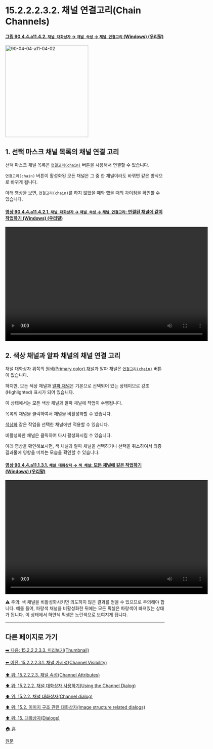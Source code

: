 # 15.2.2.2.3.2. 채널 연결고리(Chain Channels)

<a id="90-04-04-a11-04-02"></a>

#### [그림 90.4.4.a11.4.2. `채널 대화상자` → `채널 속성` → `채널 연결고리` (Windows) (우리말)](./90-04-0004-channels.md#90-04-04-a11-04-02)
<img width="262" height="290" alt="90-04-04-a11-04-02" src="https://github.com/wonder13662/gimp/assets/15767104/7fdf9f5d-25e8-4924-aa1a-b015db42cda8" />

<a id="15-02-02-02-03-02-s1"></a>

## 1. 선택 마스크 채널 목록의 채널 연결 고리

선택 마스크 채널 목록은 [`연결고리(chain)`](./19-glossaryx-chain.md) 버튼을 사용해서 연결할 수 있습니다.

`연결고리(chain)` 버튼이 활성화된 모든 채널은 그 중 한 채널이라도 바뀌면 같은 방식으로 바뀌게 됩니다.

아래 영상을 보면, `연결고리(chain)`를 하지 않았을 때와 했을 때의 차이점을 확인할 수 있습니다.

<a id="90-04-04-a11-04-02-01"></a>

#### [영상 90.4.4.a11.4.2.1. `채널 대화상자` → `채널 속성` → `채널 연결고리`: 연결된 채널에 같이 작업하기 (Windows) (우리말)](./90-04-0004-channels.md#90-04-04-a11-04-02-01)
<video controls="controls" width="640" height="360" src="https://github.com/wonder13662/gimp/assets/15767104/038cea3c-8ce3-4b2e-989a-eafb139009fb"></video>

<a id="15-02-02-02-03-02-s2"></a>

## 2. 색상 채널과 알파 채널의 채널 연결 고리 

채널 대화상자 위쪽의 [원색(Primary color) 채널](./15-02-02-02-01-overview.md#15-02-02-02-01-s1)과 알파 채널은 [`연결고리(chain)`](./19-glossaryx-chain.md) 버튼이 없습니다.

하지만, 모든 색상 채널과 [알파 채널](./19-glossaryx-alpha_channel.md)은 기본으로 선택되어 있는 상태이므로 강조(Highlighted) 표시가 되어 있습니다.

이 상태에서는 모든 색상 채널과 알파 채널에 작업이 수행됩니다.

목록의 채널을 클릭하여서 채널을 비활성화할 수 있습니다.

[색상화](./16-08-56-colorize.md) 같은 작업을 선택한 채널에만 적용할 수 있습니다.

비활성화한 채널은 클릭하여 다시 활성화시킬 수 있습니다.

아래 영상을 확인해보시면, 색 채널과 알파 채널을 선택하거나 선택을 취소하여서 최종 결과물에 영향을 미치는 모습을 확인할 수 있습니다.

<a id="90-04-04-a11-01-03-01"></a>

#### [영상 90.4.4.a11.1.3.1. `채널 대화상자` → `색 채널`: 모든 채널에 같은 작업하기 (Windows) (우리말)](./90-04-0004-channels.md#90-04-04-a11-01-03-01)
<video controls="controls" width="640" height="360" src="https://github.com/wonder13662/gimp/assets/15767104/69254f6f-4095-4f67-8f75-ee74714cae57"></video>

⚠️ 주의: 색 채널을 비활성화시키면 의도하지 않은 결과를 얻을 수 있으므로 주의해야 합니다. 예를 들어, 파랑색 채널을 비활성화한 뒤에는 모든 픽셀은 파랑색이 빠져있는 상태가 됩니다. 이 상태에서 하얀색 픽셀은 노란색으로 보여지게 됩니다.

***

## 다른 페이지로 가기

[➡️ 다음: 15.2.2.2.3.3. 미리보기(Thumbnail)](./15-02-02-02-03-03-thumbnail.md)

[⬅️ 이전: 15.2.2.2.3.1. 채널 가시성(Channel Visibility)](./15-02-02-02-03-01-channel_visibility.md)

[⬆️ 위: 15.2.2.2.3. 채널 속성(Channel Attributes)](./15-02-02-02-03-00-channel_attributes.md)

[⬆️ 위: 15.2.2.2. 채널 대화상자 사용하기(Using the Channel Dialog)](./15-02-02-02-00-using_the_channel_dialog.md)

[⬆️ 위: 15.2.2. 채널 대화상자(Channel dialog)](./15-02-02-00-channel_dialog.md)

[⬆️ 위: 15.2. 이미지 구조 관련 대화상자(Image structure related dialogs)](./15-02-00-image-structure-related-dialogs.md)

[⬆️ 위: 15. 대화상자(Dialogs)](./15-00-dialogs.md)

[🏠 홈](./00-home.md)

[원문](https://docs.gimp.org/2.10/ko/gimp-channel-dialog.html#gimp-channel-dialog-using-attributes)